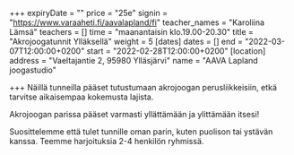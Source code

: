 +++
expiryDate = ""
price = "25e"
signin = "https://www.varaaheti.fi/aavalapland/fi"
teacher_names = "Karoliina Lämsä"
teachers = []
time = "maanantaisin klo.19.00-20.30"
title = "Akrojoogatunnit Ylläksellä"
weight = 5
[dates]
dates = []
end = "2022-03-07T12:00:00+0200"
start = "2022-02-28T12:00:00+0200"
[location]
address = "Vaeltajantie 2, 95980 Ylläsjärvi"
name = "AAVA Lapland joogastudio"

+++
Näillä tunneilla pääset tutustumaan akrojoogan perusliikkeisiin, etkä tarvitse aikaisempaa kokemusta lajista.

Akrojoogan parissa pääset varmasti yllättämään ja ylittämään itsesi!

Suosittelemme että tulet tunnille oman parin, kuten puolison tai ystävän kanssa. Teemme harjoituksia 2-4 henkilön ryhmissä.